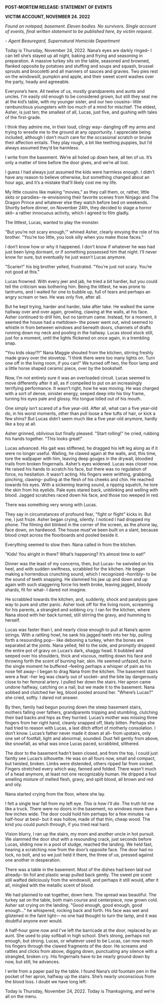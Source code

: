 **POST-MORTEM RELEASE: STATEMENT OF EVENTS**

**VICTIM ACCOUNT, NOVEMBER 24. 2022**

*Found on notepad, basement. Eleven bodies. No survivors. Single account of events, final written statement to be published here, by victim request.*

*- Agent Beauregard, Supernatural Homicide Department*

Today is Thursday, November 24, 2022. Nana’s eyes are darkly ringed– I can tell she’s stayed up all night, baking and frying and seasoning in preparation. A massive turkey sits on the table, seasoned and browned, flanked opposite by potatoes and stuffing and soups and squash, brussel sprouts and brocoletti and all manners of sauces and gravies. Two pies rest on the windowsill, pumpkin and apple, and their sweet scent washes over the party, heady and agreeable.

Everyone’s here. All twelve of us, mostly grandparents and aunts and uncles. I'm easily old enough to be considered grown, but still they seat me at the kid’s table, with my younger sister, and our two cousins– little rambunctious youngsters with too much of a mind for mischief. The eldest, Asher, is just ten; the smallest of all, Lucas, just five, and gushing with tales of the first-grade.

I think they admire me, in their loud, clingy way– dangling off my arms and trying to wrestle me to the ground at any opportunity. I appreciate being included, although I don’t much care for the occasional scratch or bruise their affection entails. They play rough, a bit like teething puppies, but I’d always assumed they’d be harmless.

I write from the basement. We’re all holed up down here, all ten of us. It’s only a matter of time before the door gives, and we’re all lost.

I guess I had always just assumed the kids were harmless enough. I didn’t have any reason to believe otherwise, but something changed about an hour ago, and it’s a mistake that’ll likely cost me my life.

My little cousins like making "movies," as they call them, or, rather, little skits or parodies– re-envisioning their favorite scenes from Ninjago and The Dragon Prince and whatever else they watch before bed on weekends. Shortly before dinner, on November 24th, they decided to stage a horror skit– a rather innocuous activity, which I agreed to film gladly.

The littlest, Lucas, wanted to play the monster.

"But you’re not scary enough,'" whined Asher, clearly envying the role of his brother. "You’re too little, you look silly when you make those faces."

I don’t know how or why it happened. I don’t know if whatever he was had just been lying dormant, or if something possessed him that night. I’ll never know for sure, but eventually he just wasn’t Lucas anymore.

"Scarier!" his big brother yelled, frustrated. "You’re just not scary. You’re not good at this."

Lucas frowned. With every jeer and jab, he tried a bit hardier, but you could tell the criticism was bothering him. Being the littlest, he was prone to tantrums, and I waited for one to bubble up, full of tears and perhaps an angry scream or two. He was only five, after all.

But he kept trying, harder and harder, take after take. He walked the same hallway over and over again, growling,  clawing at the walls, at his face. Asher continued to drill him, but no tantrum came. Instead, for a moment, it seemed the house had a meltdown– the power went out, wind seemed to whistle in from between windows and beneath doors, channels of drafts running down my neck and pooling in the hallway. Lucas stood stock still, just for a moment, until the lights flickered on once again, in a trembling snap.

"You kids okay!?!" Nana Maggie shouted from the kitchen, stirring freshly made gravy over the stovetop. "I think there were too many lights on. Turn one off in the living room, if you can!" We turned off two, the floor lamp and a little horse shaped ceramic piece, over by the bookshelf.

Now, I’m not entirely sure it was an overloaded circuit. Lucas seemed to move differently after it all, as if compelled to put on an increasingly terrifying performance. It wasn’t right, how he was moving. He was charged with a sort of dense, sinister energy, seeped deep into his tiny frame, turning his eyes pale and glossy. His tongue lolled out of his mouth.

One simply isn’t scared of a five year-old. After all, what can a five year-old do, in his worst moments, other than pull loose a few tufts of hair, or kick a few shins? But Lucas didn’t seem much like a five year-old anymore, hardly like a boy at all.

Asher grinned, oblivious but finally pleased. "Start rolling!" he cried, rubbing his hands together. "This looks great!"

Lucas advanced. His gait was stiffened, he dragged his left leg along as if it were no longer useful. Wailing, he clawed again at the walls, and, this time, tore the wallpaper with him, leaving deep gouges in the drywall, bloodied trails from broken fingernails. Asher’s eyes widened. Lucas was closer now. He raised his hands to scratch his face, but there was no regulation of force, no hesitation. It wasn’t acting. His fingers were writhing, grabbing, pinching, clawing– pulling at the flesh of his cheeks and chin. He reached towards his eyes. With a sickening tearing sound, a ripping squelch, he tore the skin from his eyelids. Pale eyes stared back, unblinking and welling with blood. Jagged scratches raced down his face, and those too weeped in red.

There was something very wrong with Lucas.

They say in circumstances of profound fear, "fight or flight" kicks in. But me, I just froze. Asher began crying, silently. I noticed I had dropped my phone. The filming dot blinked in the corner of the screen, as the phone lay, face down, on hardwood. The house must’ve been built on a slant, because blood crept across the floorboards and pooled beside it.

Everything seemed to slow then. Nana called in from the kitchen.

"Kids! You alright in there? What’s happening? It’s almost time to eat!"

Dinner was the least of my concerns, then, but Lucas– he swiveled on his heel, and with sudden swiftness, scrabbled for the kitchen. He began making a horrendous crunching sound, which I recognized –horribly– to be the sound of teeth snapping. He slammed his jaw up and down and up again with such staggering force his teeth broke, leaving jagged, bloody shards, fit for what– I dared not imagine.

He scrabbled towards the kitchen, and, suddenly, shock and paralysis gave way to pure and utter panic. Asher took off for the living room, screaming for his parents, a strangled and sobbing cry. I ran for the kitchen, where Nana stood with her back turned, still stirring the gravy, and humming to herself.

Lucas was faster than I, and nearly close enough to pull at Nana’s apron strings. With a rattling howl, he sank his jagged teeth into her hip, pulling forth a resounding pop-- like deboning a turkey, when the bones are separated at the joints. Nana yelled, fell to the side, and promptly dropped the entire pot of gravy on Lucas’s dark, shaggy head. It bubbled and seeped over his shoulders, thick and viscous, melting down his face and throwing forth the scent of burning hair, skin. He seemed unfazed, but in the single moment he buffered –feeling perhaps a whisper of pain as his nose fell away– I began to drag Nana from the kitchen. The basement stairs were a feat –her leg was clearly out of socket– and the bite lay dangerously close to her femoral artery. I pulled her down the stairs. Her apron came undone halfway, catching on a nail, but we made it to the basement. Nana sobbed and clutched her leg, blood pooled around her. "Where’s Lucas?" she cried, softly. I dared not answer.

By then, family had begun pouring down the steep basement stairs, mothers falling over fathers, grandparents tripping and stumbling, clutching their bad backs and hips as they hurried. Lucas’s mother was missing three fingers from her right hand, cleanly snapped off, likely bitten. Perhaps she had tried to reason with Lucas, a last ditch effort of motherly consolation. I don’t know. Lucas’s father never made it down at all– from upstairs, only one set of footfall, light and abnormal, sounded. Dust fell gently from above, like snowfall, as what was once Lucas paced, scrabbled, slithered.

The door to the basement hadn’t been closed, and from the top, I could just faintly see Lucas’s silhouette. He was on all fours now, small and compact, but twisted, broken. Limbs were distended, others ripped far from socket. Fingers stretched every which way, fanned and folded. There wasn’t much of a head anymore, at least not one recognizably human. He dripped a foul smelling mixture of melted flesh, gravy, and spilt blood, all brown and red and oily.

Nana started crying from the floor, where she lay.

I felt a single tear fall from my left eye. *This is how I’ll die*. The truth hit me like a truck. There were no doors in the basement, no windows more than a few inches wide. The door could hold him perhaps for a few minutes –a half-hour at best– but it was hollow, made of that thin, cheap wood. The kind you could punch through, if you tried real hard.

Vision blurry, I ran up the stairs, my mom and another uncle in hot pursuit. We slammed the door shut with a resounding crack, just seconds before Lucas, sliding now in a pool of sludge, reached the landing. We held fast, hearing a scratching now from the door’s opposite face. The door had no lock, no bolt, and so we just held it there, the three of us, pressed against one another in desperation.

There was a table in the basement. Most of the dishes had been laid out already– tin foil and plastic wrap pulled back gently. The sweet pie scent still wafted deliciously from the windowsill, and perhaps it still would, after it all, mingled with the metallic scent of blood.

We had planned to eat together, down here. The spread was beautiful. The turkey sat on the table, both main course and centerpiece, now grown cold. Asher sat crying on the landing. "Good enough, good enough, good enough…" he whispered, rocking back and forth. His face was wet and glistened in the faint light–- no one had thought to turn the lamp, and it was doubtful anyone ever would.

A half-hour gone now and I’ve left the barricade at the door, replaced by an aunt. She used to play softball in high school. She’s strong, perhaps not enough, but strong. Lucas, or whatever used to be Lucas, can now reach his fingers through the clawed fragments of the door. He screams and rattles and clicks from above, digging down, punctuating any silence with a strangled, broken cry. His fingernails have to be nearly ground down by now, but still, he advances.

I write from a paper pad by the table. I found Nana’s old fountain pen in the pocket of her apron, halfway up the stairs. She’s nearly unconscious from the blood loss. I doubt we have long left.

Today is Thursday, November 24, 2022. Today is Thanksgiving, and we’re all on the menu.